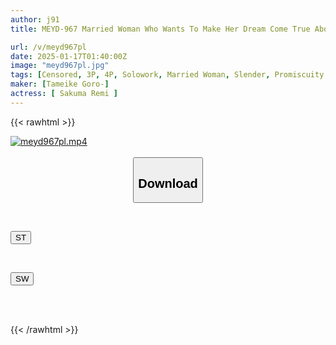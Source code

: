 ```yaml
---
author: j91
title: MEYD-967 Married Woman Who Wants To Make Her Dream Come True About Sex Come True, Remi Sakuma, Breaks Away From Her Serious Daily Life, Part 2, The Ultimate Sense Of Immorality Of Being Loved By A Large Number Of People Without Her Husband's Knowledge, A Shameless Orgy With A Stranger's Dick

url: /v/meyd967pl
date: 2025-01-17T01:40:00Z
image: "meyd967pl.jpg"
tags: [Censored, 3P, 4P, Solowork, Married Woman, Slender, Promiscuity	]
maker: [Tameike Goro-]
actress: [ Sakuma Remi ]
---
```



{{< rawhtml >}}

<div class="video" data-videoid="VajK60KJgefKBJr">
    <a href="javascript:;">
        <img src="/v/meyd967pl/meyd967pl.jpg" width="WIDTH" height="HEIGHT" alt="meyd967pl.mp4" loading="lazy">
    </a>
</div>

<script type="text/javascript" src="https://j91.asia/asset/on-demand-st.js"></script>

<br>
  <link rel="stylesheet" href="https://j91.asia/asset/bs5.css">
  
  <center>
  <button class="btn btn-primary" type="button" data-bs-toggle="collapse" data-bs-target=".multi-collapse" aria-expanded="false" aria-controls="multiCollapseExample1 multiCollapseExample2"><h2>Download</h2></button></center>
</p>
<div class="row">
  <div class="col">
    <div class="collapse multi-collapse" id="multiCollapseExample1">
      <div class="card card-body">
	      	      <br>
<div class="buttons">  
<p><a href="/v/meyd967pl/st.html" target="_blank"><button class="btn-hover color-3"><i class="fa fa-download"></i> ST</button></a></p></div>
    </div>
  </div>
</div>
  <div class="col">
    <div class="collapse multi-collapse" id="multiCollapseExample2">
      <div class="card card-body">
	      <br>
<div class="buttons">
<p><a href="/v/meyd967pl/sw.html" target="_blank"><button class="btn-hover color-2"><i class="fa fa-download"></i> SW</button></a></p></div>
<br><br>
      </div>
    </div>
  </div>
</div>

{{< /rawhtml >}}